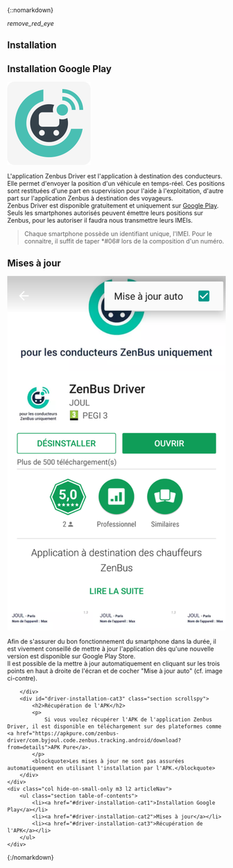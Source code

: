 {::nomarkdown}
<article id="installation" class="article">
	
<div class="row">
	<div class="section col s12 m12 l10 bodybox">
		<a class="btn-floating btn-large waves-effect waves-light printButton" onclick="setArticleView()"><i class="material-icons">remove_red_eye</i></a>
		<h1>Installation</h1>
		<div id="driver-installation-cat1" class="section scrollspy">
			<h2>Installation Google Play</h2>
			<div class="row valign-wrapper">
				<div class="col s2 m2 l2">
					<img src="/images/ic_launcher.png" alt="" class="circle responsive-img">
				</div>
				<div class="col s10 m10 l10">
					<p>
						L'application <span class="imp">Zenbus Driver</span> est l'application à destination des conducteurs. Elle permet d'envoyer la position d'un véhicule en temps-réel. Ces positions sont restituées d'une part en supervision pour l'aide à l'exploitation, d'autre part sur l'application Zenbus à destination des voyageurs. <br>Zenbus Driver est disponible gratuitement et uniquement sur <span class="imp"><a href="https://play.google.com/store/apps/details?id=com.byjoul.code.zenbus.tracking.android&amp;hl=fr" target="_blank">Google Play</a></span>. <br> Seuls les smartphones autorisés peuvent émettre leurs positions sur Zenbus, pour les autoriser il faudra nous transmettre leurs IMEIs.
					</p>
				</div>
			</div>
			<blockquote>
				Chaque smartphone possède un identifiant unique, l'IMEI. Pour le connaitre, il suffit de taper <span class="imp">*#06#</span> lors de la composition d'un numéro.
			</blockquote>
		</div>
		<div id="driver-installation-cat2" class="section scrollspy">
			<h2>Mises à jour</h2>
			<div class="row valign-wrapper">
				<div class="col s2 m2 l2">
					<div class="material-placeholder"><img src="/images/fr/driver_maj_app.png" alt="" class="responsive-img materialboxed initialized" data-caption="Pour recevoir les dernières mises à jour de Zenbus Driver, cochez la case Mise à jour auto"></div>
				</div>
				<div class="col s10 m10 l10">
					<p>
						Afin de s'assurer du bon fonctionnement du smartphone dans la durée, il est vivement conseillé de mettre à jour l'application dès qu'une nouvelle version est disponible sur Google Play Store.<br> Il est possible de la mettre à jour automatiquement en cliquant sur les trois points en haut à droite de l'écran et de cocher "Mise à jour auto" (cf. image ci-contre).
					</p>
				</div>
			</div>

		</div>
		<div id="driver-installation-cat3" class="section scrollspy">
			<h2>Récupération de l'APK</h2>
			<p>
				Si vous voulez récupérer l'APK de l'application Zenbus Driver, il est disponible en téléchargement sur des plateformes comme <a href="https://apkpure.com/zenbus-driver/com.byjoul.code.zenbus.tracking.android/download?from=details">APK Pure</a>.
			</p>
			<blockquote>Les mises à jour ne sont pas assurées automatiquement en utilisant l'installation par l'APK.</blockquote>
		</div>
	</div>
	<div class="col hide-on-small-only m3 l2 articleNav">
		<ul class="section table-of-contents">
			<li><a href="#driver-installation-cat1">Installation Google Play</a></li>
			<li><a href="#driver-installation-cat2">Mises à jour</a></li>
			<li><a href="#driver-installation-cat3">Récupération de l'APK</a></li>
		</ul>
	</div>
</div>
</article>{:/nomarkdown}
